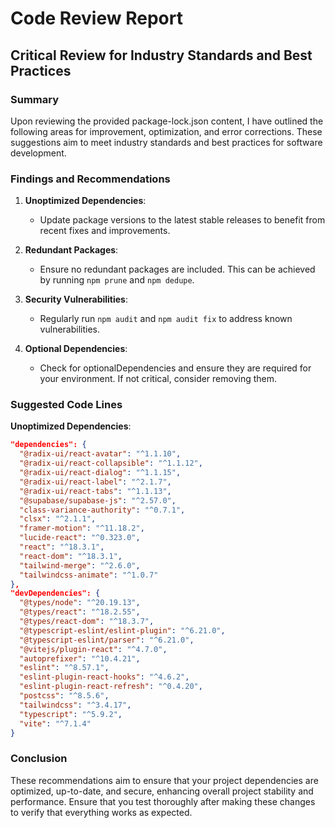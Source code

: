 # Code Review Report

## Critical Review for Industry Standards and Best Practices

### Summary
Upon reviewing the provided package-lock.json content, I have outlined the following areas for improvement, optimization, and error corrections. These suggestions aim to meet industry standards and best practices for software development.

### Findings and Recommendations

1. **Unoptimized Dependencies**:
   - Update package versions to the latest stable releases to benefit from recent fixes and improvements.

2. **Redundant Packages**:
   - Ensure no redundant packages are included. This can be achieved by running `npm prune` and `npm dedupe`.

3. **Security Vulnerabilities**:
   - Regularly run `npm audit` and `npm audit fix` to address known vulnerabilities.

4. **Optional Dependencies**:
   - Check for optionalDependencies and ensure they are required for your environment. If not critical, consider removing them.

### Suggested Code Lines

**Unoptimized Dependencies**: 
```json
"dependencies": {
  "@radix-ui/react-avatar": "^1.1.10",
  "@radix-ui/react-collapsible": "^1.1.12",
  "@radix-ui/react-dialog": "^1.1.15",
  "@radix-ui/react-label": "^2.1.7",
  "@radix-ui/react-tabs": "^1.1.13",
  "@supabase/supabase-js": "^2.57.0",
  "class-variance-authority": "^0.7.1",
  "clsx": "^2.1.1",
  "framer-motion": "^11.18.2",
  "lucide-react": "^0.323.0",
  "react": "^18.3.1",
  "react-dom": "^18.3.1",
  "tailwind-merge": "^2.6.0",
  "tailwindcss-animate": "^1.0.7"
},
"devDependencies": {
  "@types/node": "^20.19.13",
  "@types/react": "^18.2.55",
  "@types/react-dom": "^18.3.7",
  "@typescript-eslint/eslint-plugin": "^6.21.0",
  "@typescript-eslint/parser": "^6.21.0",
  "@vitejs/plugin-react": "^4.7.0",
  "autoprefixer": "^10.4.21",
  "eslint": "^8.57.1",
  "eslint-plugin-react-hooks": "^4.6.2",
  "eslint-plugin-react-refresh": "^0.4.20",
  "postcss": "^8.5.6",
  "tailwindcss": "^3.4.17",
  "typescript": "^5.9.2",
  "vite": "^7.1.4"
}
```

### Conclusion

These recommendations aim to ensure that your project dependencies are optimized, up-to-date, and secure, enhancing overall project stability and performance. Ensure that you test thoroughly after making these changes to verify that everything works as expected.